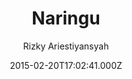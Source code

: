 ---
title: Naringu
github: 'https://github.com/ariestiyansyah/naringu'
demo: 'http://naringu.oonlab.com'
author: Rizky Ariestiyansyah
ssg:
  - Jekyll
cms:
  - No Cms
date: 2015-02-20T17:02:41.000Z
github_branch: master
description: Naringu is jekyll dark theme
stale: true
---